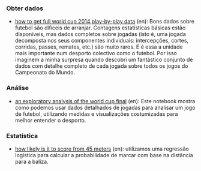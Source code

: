 <!-- 
.. title: Lista de iPython Notebooks
.. slug: list-of-notebooks
.. date: 2014-08-03 16:56:55 UTC+01:00
.. tags: 
.. link: 
.. description: 
.. type: text
-->

### Obter dados

* [how to get full world cup 2014 play-by-play data](http://nbviewer.ipython.org/github/rjtavares/football-crunching/blob/master/notebooks/how%20to%20get%20full%20play-by-play%20data%20for%20the%20WC2014.ipynb) (en): Bons dados sobre futebol são difíceis de arranjar. Contagens estatísticas básicas estão disponíveis, mas dados completos sobre jogadas (isto é, uma jogada decomposta nos seus componentes individuais: intercepções, cortes, corridas, passes, remates, etc.) são muito raros. E é essa a unidade mais importante num desporto colectivo como o futebol. Por isso imaginem a minha surpresa quando descobri um fantástico conjunto de dados com detalhe completo de cada jogada sobre todos os jogos do Campeonato do Mundo.

### Análise

* [an exploratory analysis of the world cup final](http://nbviewer.ipython.org/github/rjtavares/football-crunching/blob/master/notebooks/an%20exploratory%20data%20analysis%20of%20the%20world%20cup%20final.ipynb) (en): Este notebook mostra como podemos usar dados detalhados de jogadas para analisar um jogo de futebol, utilizando medidas e visualizações costumizadas para melhor entender o desporto.

### Estatística

* [how likely is it to score from 45 meters](http://nbviewer.ipython.org/github/rjtavares/football-crunching/blob/master/notebooks/how%20likely%20is%20it%20to%20score%20from%2045%20meters.ipynb) (en): utilizamos uma regressão logística para calcular a probabilidade de marcar com base na distância para a baliza.
